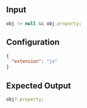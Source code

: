 
## Input
```javascript input
obj != null && obj.property;
```

## Configuration
```json configuration
{
  "extension": "js"
}
```

## Expected Output
```javascript expected output
obj?.property;
```
